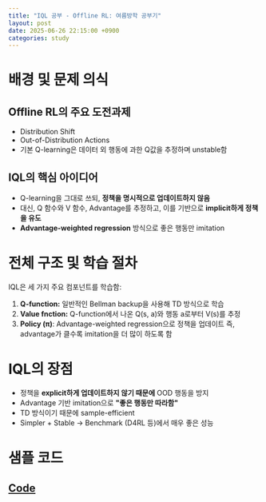 ```yaml
---
title: "IQL 공부 - Offline RL: 여름방학 공부기"
layout: post
date: 2025-06-26 22:15:00 +0900
categories: study
---
```


# 배경 및 문제 의식
## Offline RL의 주요 도전과제
- Distribution Shift
- Out-of-Distribution Actions
- 기본 Q-learning은 데이터 외 행동에 과한 Q값을 추정하며 unstable함

## IQL의 핵심 아이디어
- Q-learning을 그대로 쓰되, **정책을 명시적으로 업데이트하지 않음**
- 대신, Q 함수와 V 함수, Advantage를 추정하고, 이를 기반으로 **implicit하게 정책을 유도**
- **Advantage-weighted regression** 방식으로 좋은 행동만 imitation

# 전체 구조 및 학습 절차
IQL은 세 가지 주요 컴포넌트를 학습함:
1. **Q-function:**
    일반적인 Bellman backup을 사용해 TD 방식으로 학습
2. **Value fnction:**
    Q-function에서 나온 Q(s, a)와 행동 a로부터 V(s)를 추정
3. **Policy (π)**:
    Advantage-weighted regression으로 정책을 업데이트
    즉, advantage가 클수록 imitation을 더 많이 하도록 함

# IQL의 장점
- 정책을 **explicit하게 업데이트하지 않기 때문에** OOD 행동을 방지
- Advantage 기반 imitation으로 **"좋은 행동만 따라함"**
- TD 방식이기 때문에 sample-efficient
- Simpler + Stable → Benchmark (D4RL 등)에서 매우 좋은 성능

# 샘플 코드
## [Code](https://github.com/soonawg/offline_rl_sample/blob/main/iql_sample.py)